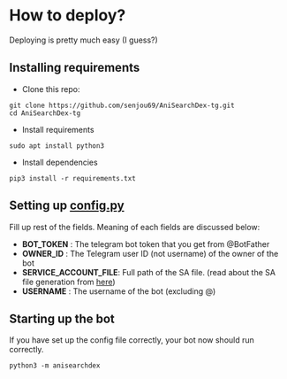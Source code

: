 # How to deploy?
Deploying is pretty much easy (I guess?)
## Installing requirements

- Clone this repo:
```
git clone https://github.com/senjou69/AniSearchDex-tg.git
cd AniSearchDex-tg
```

- Install requirements
```
sudo apt install python3
```

- Install dependencies
```
pip3 install -r requirements.txt
```

## Setting up [config.py](https://github.com/senjou69/AniSearchDex-tg/blob/main/anisearchdex/config.py)

Fill up rest of the fields. Meaning of each fields are discussed below:
- **BOT_TOKEN** : The telegram bot token that you get from @BotFather
- **OWNER_ID** : The Telegram user ID (not username) of the owner of the bot
- **SERVICE_ACCOUNT_FILE**: Full path of the SA file. (read about the SA file generation from [here](https://support.google.com/a/answer/7378726))
- **USERNAME** : The username of the bot (excluding @)


## Starting up the bot
If you have set up the config file correctly, your bot now should run correctly.

```
python3 -m anisearchdex
```
